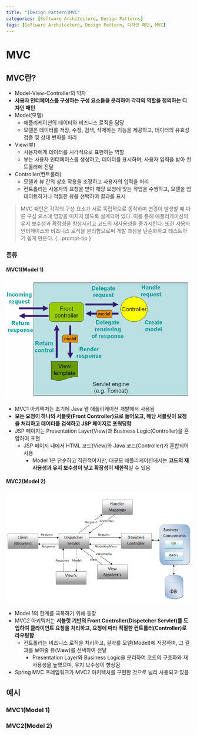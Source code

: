 ```yaml
---
title: "[Design Pattern]MVC"
categories: [Software Architecture, Design Patterns]
tags: [Software Architecture, Design Pattern, 디자인 패턴, MVC]
---
```


# MVC

## MVC란?

- Model-View-Controller의 약자
- **사용자 인터페이스를 구성하는 구성 요소들을 분리하여 각각의 역할을 정의하는 디자인 패턴**
- Model(모델)
	+ 애플리케이션의 데이터와 비즈니스 로직을 담당
	+ 모델은 데이터를 저장, 수정, 검색, 삭제하는 기능을 제공하고, 데이터의 유효성 검증 및 상태 변화를 처리
- View(뷰)
	+ 사용자에게 데이터를 시각적으로 표현하는 역할
	+ 뷰는 사용자 인터페이스를 생성하고, 데이터를 표시하며, 사용자 입력을 받아 컨트롤러에 전달
- Controller(컨트롤러)
	+ 모델과 뷰 간의 상호 작용을 조정하고 사용자의 입력을 처리
	+ 컨트롤러는 사용자의 요청을 받아 해당 요청에 맞는 작업을 수행하고, 모델을 업데이트하거나 적절한 뷰를 선택하여 결과를 표시

> MVC 패턴은 각각의 구성 요소가 서로 독립적으로 동작하며 변경이 발생할 때 다른 구성 요소에 영향을 미치지 않도록 설계되어 있다. 이를 통해 애플리케이션의 유지 보수성과 확장성을 향상시키고 코드의 재사용성을 증가시킨다. 또한 사용자 인터페이스와 비즈니스 로직을 분리함으로써 개발 과정을 단순화하고 테스트하기 쉽게 만든다.
{: .prompt-tip }

### 종류

#### MVC1(Model 1)

![01-mvc1](/assets/img/posts/software-architecture/design-patterns/mvc/01-mvc1-structure.jpg)

- MVC1 아키텍처는 초기에 Java 웹 애플리케이션 개발에서 사용됨
- **모든 요청이 하나의 서블릿(Front Controller)으로 들어오고, 해당 서블릿이 요청을 처리하고 데이터를 검색하고 JSP 페이지로 포워딩함**
- JSP 페이지는 Presentation Layer(View)과 Business Logic(Controller)을 혼합하여 표현
	+ JSP 페이지 내에서 HTML 코드(View)와 Java 코드(Controller)가 혼합되어 사용
		* Model 1은 단순하고 직관적이지만, 대규모 애플리케이션에서는 **코드의 재사용성과 유지 보수성이 낮고 확장성이 제한적**일 수 있음

#### MVC2(Model 2)

![02-mvc2](/assets/img/posts/software-architecture/design-patterns/mvc/02-mvc2-structure.jpg)

- Model 1의 한계를 극복하기 위해 등장
- MVC2 아키텍처는 **서블릿 기반의 Front Controller(Dispetcher Servlet)를 도입하여 클라이언트 요청을 처리하고, 요청에 따라 적절한 컨트롤러(Controller)로 라우팅함**
	+ 컨트롤러는 비즈니스 로직을 처리하고, 결과를 모델(Model)에 저장하며, 그 결과를 보여줄 뷰(View)를 선택하여 전달
		* Presentation Layer와 Business Logic을 분리하여 코드의 구조화와 재사용성을 높였으며, 유지 보수성이 향상됨
- Spring MVC 프레임워크가 MVC2 아키텍처를 구현한 것으로 널리 사용되고 있음

## 예시

### MVC1(Model 1)

### MVC2(Model 2)
